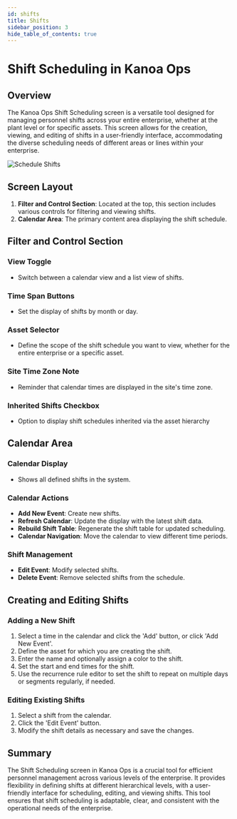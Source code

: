 ```yaml
---
id: shifts
title: Shifts
sidebar_position: 3
hide_table_of_contents: true
---
```


# Shift Scheduling in Kanoa Ops

## Overview

The Kanoa Ops Shift Scheduling screen is a versatile tool designed for managing personnel shifts across your entire enterprise, whether at the plant level or for specific assets. This screen allows for the creation, viewing, and editing of shifts in a user-friendly interface, accommodating the diverse scheduling needs of different areas or lines within your enterprise.

![Schedule Shifts](/img/ops-scheduling-shifts.png)

## Screen Layout

1. **Filter and Control Section**: Located at the top, this section includes various controls for filtering and viewing shifts.
2. **Calendar Area**: The primary content area displaying the shift schedule.

## Filter and Control Section

### View Toggle
- Switch between a calendar view and a list view of shifts.

### Time Span Buttons
- Set the display of shifts by month or day.

### Asset Selector
- Define the scope of the shift schedule you want to view, whether for the entire enterprise or a specific asset.

### Site Time Zone Note
- Reminder that calendar times are displayed in the site's time zone.

### Inherited Shifts Checkbox
- Option to display shift schedules inherited via the asset hierarchy

## Calendar Area

### Calendar Display
- Shows all defined shifts in the system.

### Calendar Actions
- **Add New Event**: Create new shifts.
- **Refresh Calendar**: Update the display with the latest shift data.
- **Rebuild Shift Table**: Regenerate the shift table for updated scheduling.
- **Calendar Navigation**: Move the calendar to view different time periods.

### Shift Management
- **Edit Event**: Modify selected shifts.
- **Delete Event**: Remove selected shifts from the schedule.

## Creating and Editing Shifts

### Adding a New Shift
1. Select a time in the calendar and click the 'Add' button, or click 'Add New Event'.
2. Define the asset for which you are creating the shift.
3. Enter the name and optionally assign a color to the shift.
4. Set the start and end times for the shift.
5. Use the recurrence rule editor to set the shift to repeat on multiple days or segments regularly, if needed.

### Editing Existing Shifts
1. Select a shift from the calendar.
2. Click the 'Edit Event' button.
3. Modify the shift details as necessary and save the changes.

## Summary

The Shift Scheduling screen in Kanoa Ops is a crucial tool for efficient personnel management across various levels of the enterprise. It provides flexibility in defining shifts at different hierarchical levels, with a user-friendly interface for scheduling, editing, and viewing shifts. This tool ensures that shift scheduling is adaptable, clear, and consistent with the operational needs of the enterprise.
 